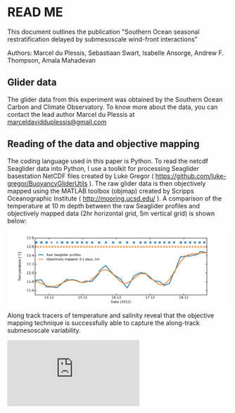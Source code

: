 # READ ME

This document outlines the publication "Southern Ocean seasonal restratification delayed by submesoscale wind-front interactions"

Authors: Marcel du Plessis, Sebastiaan Swart, Isabelle Ansorge, Andrew F. Thompson, Amala Mahadevan

## Glider data

The glider data from this experiment was obtained by the Southern Ocean Carbon and Climate Observatory. To know more about the data, you can contact the lead author Marcel du Plessis at marceldavidduplessis@gmail.com

## Reading of the data and objective mapping

The coding language used in this paper is Python. To read the netcdf Seaglider data into Python, I use a toolkit for processing Seaglider basestation NetCDF files created by Luke Gregor ( https://github.com/luke-gregor/BuoyancyGliderUtils ). The raw glider data is then objectively mapped using the MATLAB toolbox (objmap) created by Scripps Oceanographic Institute ( http://mooring.ucsd.edu/ ). A comparison of the temperature at 10 m depth between the raw Seaglider profiles and objectively mapped data (2hr horizontal grid, 5m vertical grid) is shown below:

![Semi-variogram](https://github.com/marcelduplessis/Inter-annual-glider-paper/blob/master/sensativity_tests/Sens_ML_temp_S1.png)

Along track tracers of temperature and salinity reveal that the objective mapping technique is successfully able to capture the along-track submesoscale variability.

![Semi-variogram](https://github.com/marcelduplessis/Inter-annual-glider-paper/blob/master/sensativity_tests/Sens_temp_section_S1.pdf)